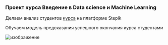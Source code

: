 ### Проект курса Введение в Data science и Machine Learning

Делаем анализ студентов [курса](https://stepik.org/course/129/syllabus?auth=registration) на платформе Stepik

Обучаем модель предсказания успешного окончания курса студентами

![изображение](https://user-images.githubusercontent.com/97680698/184114841-a65f1aba-2c61-45c2-be00-98cc066f2cda.png)
